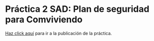 # Práctica 2 SAD: Plan de seguridad para Comviviendo

[Haz click aquí]() para ir a la publicación de la práctica.
